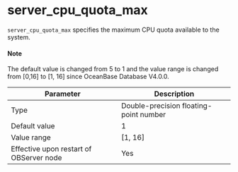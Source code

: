 server_cpu_quota_max
=========================================

`server_cpu_quota_max` specifies the maximum CPU quota available to the system.

<main id="notice" type='explain'>
  <h4>Note</h4>
  <p>The default value is changed from 5 to 1 and the value range is changed from [0,16] to [1, 16] since OceanBase Database V4.0.0. </p>
</main>

| **Parameter** | **Description** |
|------------------|-----------|
| Type | Double-precision floating-point number |
| Default value | 1 |
| Value range | \[1, 16] |
| Effective upon restart of OBServer node | Yes |